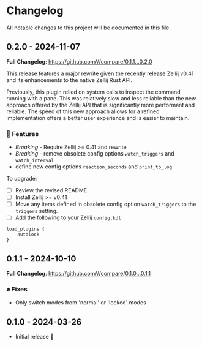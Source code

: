 # Changelog

All notable changes to this project will be documented in this file.

## 0.2.0 - 2024-11-07

**Full Changelog**: https://github.com///compare/0.1.1...0.2.0

This release features a major rewrite given the recently release Zellij v0.41 and its enhancements to the native Zellij Rust API.

Previously, this plugin relied on system calls to inspect the command running with a pane. This was relatively slow and less reliable than the new approach offered by the Zellij API that is significantly more performant and reliable. The speed of this new approach allows for a refined implementation offers a better user experience and is easier to maintain.

### :clap: Features

- *Breaking* - Require Zellij >= 0.41 and rewrite
- *Breaking* - remove obsolete config options `watch_triggers` and `watch_interval`
- define new config options `reaction_seconds` and `print_to_log`

To upgrade:

- [ ] Review the revised README
- [ ] Install Zellij >= v0.41
- [ ] Move any items defined in obsolete config option `watch_triggers` to the `triggers` setting.
- [ ] Add the following to your Zellij `config.kdl`

```
load_plugins {
    autolock
}
```

## 0.1.1 - 2024-10-10

**Full Changelog**: https://github.com///compare/0.1.0...0.1.1

### :fist: Fixes

- Only switch modes from 'normal' or 'locked' modes

## 0.1.0 - 2024-03-26

- Initial release :rocket:

<!-- generated by git-cliff -->
